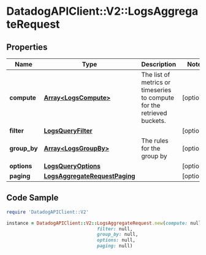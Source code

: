 # DatadogAPIClient::V2::LogsAggregateRequest

## Properties

Name | Type | Description | Notes
------------ | ------------- | ------------- | -------------
**compute** | [**Array&lt;LogsCompute&gt;**](LogsCompute.md) | The list of metrics or timeseries to compute for the retrieved buckets. | [optional] 
**filter** | [**LogsQueryFilter**](LogsQueryFilter.md) |  | [optional] 
**group_by** | [**Array&lt;LogsGroupBy&gt;**](LogsGroupBy.md) | The rules for the group by | [optional] 
**options** | [**LogsQueryOptions**](LogsQueryOptions.md) |  | [optional] 
**paging** | [**LogsAggregateRequestPaging**](LogsAggregateRequestPaging.md) |  | [optional] 

## Code Sample

```ruby
require 'DatadogAPIClient::V2'

instance = DatadogAPIClient::V2::LogsAggregateRequest.new(compute: null,
                                 filter: null,
                                 group_by: null,
                                 options: null,
                                 paging: null)
```


